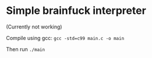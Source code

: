 Simple brainfuck interpreter
============================

(Currently not working)

Compile using gcc:
    ```gcc -std=c99 main.c -o main```

Then run ```./main```

